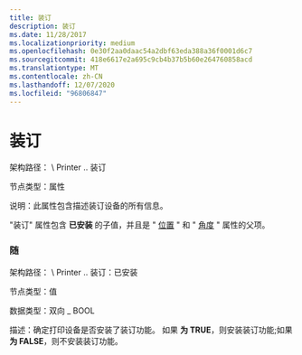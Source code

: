 ```yaml
---
title: 装订
description: 装订
ms.date: 11/28/2017
ms.localizationpriority: medium
ms.openlocfilehash: 0e30f2aa0daac54a2dbf63eda388a36f0001d6c7
ms.sourcegitcommit: 418e6617e2a695c9cb4b37b5b60e264760858acd
ms.translationtype: MT
ms.contentlocale: zh-CN
ms.lasthandoff: 12/07/2020
ms.locfileid: "96806847"
---
```

# <a name="staple"></a>装订


架构路径： \\ Printer .. 装订

节点类型：属性

说明：此属性包含描述装订设备的所有信息。

"装订" 属性包含 **已安装** 的子值，并且是 " [位置](location3.md) " 和 " [角度](angle2.md) " 属性的父项。

### <a name="span-idinstalledspanspan-idinstalledspaninstalled"></a><span id="installed"></span><span id="INSTALLED"></span>随

架构路径： \\ Printer .. 装订：已安装

节点类型：值

数据类型：双向 \_ BOOL

描述：确定打印设备是否安装了装订功能。 如果 **为 TRUE**，则安装装订功能;如果 **为 FALSE**，则不安装装订功能。

 

 




